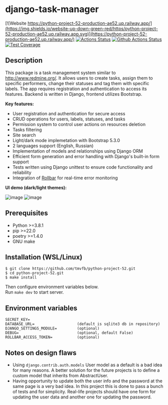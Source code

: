 # django-task-manager
[![Website https://python-project-52-production-ae52.up.railway.app/](https://img.shields.io/website-up-down-green-red/https/python-project-52-production-ae52.up.railway.app.svg)](https://python-project-52-production-ae52.up.railway.app/)
[![Actions Status](https://github.com/tmvfb/python-project-52/workflows/hexlet-check/badge.svg)](https://github.com/tmvfb/python-project-52/actions)
[![Github Actions Status](https://github.com/tmvfb/python-project-52/workflows/Python%20CI/badge.svg)](https://github.com/tmvfb/python-project-52/actions)
[![Test Coverage](https://api.codeclimate.com/v1/badges/d9a8f7c4c888941fe195/test_coverage)](https://codeclimate.com/github/tmvfb/python-project-52/test_coverage)

## Description
This package is a task management system similar to http://www.redmine.org/. It allows users to create tasks, assign them to specific performers, change their statuses and tag them with specific labels. The app requires registration and authentication to access its features. Backend is written in Django, frontend utilizes Bootstrap.
  
**Key features:**
* User registration and authentication for secure access
* CRUD operations for users, labels, statuses, and tasks
* Permission system to control user actions on resources deletion
* Tasks filtering
* Site search
* Light/dark mode implemetation with Bootstrap 5.3.0
* 2 languages support (English, Russian)
* Implementation of models and relationships using Django ORM
* Efficient form generation and error handling with Django's built-in form support
* Tests written using Django unittest to ensure code functionality and reliability
* Integration of [Rollbar](https://rollbar.com/) for real-time error monitoring
  
**UI demo (dark/light themes):**
  
![image](https://github.com/tmvfb/python-project-52/assets/116455436/39e172e1-b535-4472-bf1f-6c42488d6b2a)
![image](https://github.com/tmvfb/python-project-52/assets/116455436/39e4837c-6313-400b-9dd8-1bd799360bf9)


## Prerequisites
* Python >=3.8.1
* pip >=22.0
* poetry >=1.4.0
* GNU make

## Installation (WSL/Linux)
```
$ git clone https://github.com/tmvfb/python-project-52.git
$ cd python-project-52.git
$ make install
```
Then configure environment variables below.  
Run `make dev` to start server.

## Environment variables
```
SECRET_KEY=
DATABASE_URL=                   (default is sqlite3 db in repository)
DJANGO_SETTINGS_MODULE=         (optional) 
DEBUG=                          (optional, default False) 
ROLLBAR_ACCESS_TOKEN=           (optional) 
```
## Notes on design flaws
* Using `django.contrib.auth.models` User model as a default is a bad idea for many reasons. A better solution for the future projects is to define a custom model that inherits from AbstractUser.
* Having opportunity to update both the user info and the password at the same page is a very bad idea. In this project this is done to pass a bunch of tests and for simplicity. Real-life projects should have one form for updating the user data and another one for updating the password.
